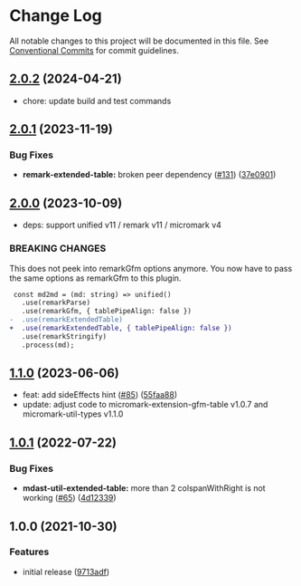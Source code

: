 # Change Log

All notable changes to this project will be documented in this file.
See [Conventional Commits](https://conventionalcommits.org) for commit guidelines.

## [2.0.2](https://github.com/wataru-chocola/remark-extended-table/compare/remark-extended-table@2.0.1...remark-extended-table@2.0.2) (2024-04-21)

* chore: update build and test commands


## [2.0.1](https://github.com/wataru-chocola/remark-extended-table/compare/remark-extended-table@2.0.0...remark-extended-table@2.0.1) (2023-11-19)


### Bug Fixes

* **remark-extended-table:** broken peer dependency ([#131](https://github.com/wataru-chocola/remark-extended-table/issues/131)) ([37e0901](https://github.com/wataru-chocola/remark-extended-table/commit/37e09012f810b1f0b6758fe98eedba8f9bc05016))





## [2.0.0](https://github.com/wataru-chocola/remark-extended-table/compare/remark-extended-table@1.1.0...remark-extended-table@2.0.0) (2023-10-09)

* deps: support unified v11 / remark v11 / micromark v4

### BREAKING CHANGES

This does not peek into remarkGfm options anymore.
You now have to pass the same options as remarkGfm to this plugin.

```diff
 const md2md = (md: string) => unified()
   .use(remarkParse)
   .use(remarkGfm, { tablePipeAlign: false })
-  .use(remarkExtendedTable)
+  .use(remarkExtendedTable, { tablePipeAlign: false })
   .use(remarkStringify)
   .process(md);
```


## [1.1.0](https://github.com/wataru-chocola/remark-extended-table/compare/remark-extended-table@1.0.1...remark-extended-table@1.1.0) (2023-06-06)


* feat: add sideEffects hint ([#85](https://github.com/wataru-chocola/remark-extended-table/issues/85)) ([55faa88](https://github.com/wataru-chocola/remark-extended-table/commit/55faa88df70c8b0f6e8fbae8a65cd3e51d299d54))
* update: adjust code to micromark-extension-gfm-table v1.0.7 and micromark-util-types v1.1.0



## [1.0.1](https://github.com/wataru-chocola/remark-extended-table/compare/remark-extended-table@1.0.0...remark-extended-table@1.0.1) (2022-07-22)


### Bug Fixes

* **mdast-util-extended-table:** more than 2 colspanWithRight is not working ([#65](https://github.com/wataru-chocola/remark-extended-table/issues/65)) ([4d12339](https://github.com/wataru-chocola/remark-extended-table/commit/4d12339077bc48e5b65728a81298aeeafc053fb5))





## 1.0.0 (2021-10-30)


### Features

* initial release ([9713adf](https://github.com/wataru-chocola/remark-extended-table/commit/9713adfe243fa6d90081024e2e226c275ecdae1f))
